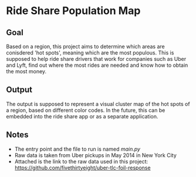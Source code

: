 # Ride Share Population Map
## Goal
Based on a region, this project aims to determine which areas are conisdered 'hot spots', meaning which are the most populous. This is supposed to help ride share drivers that work for companies such as Uber and Lyft, find out where the most rides are needed and know how to obtain the most money.
## Output
The output is supposed to represent a visual cluster map of the hot spots of a region, based on different color codes. In the future, this can be embedded into the ride share app or as a separate application.

## Notes
* The entry point and the file to run is named *main.py*</br>
* Raw data is taken from Uber pickups in May 2014 in New York City</br>
* Attached is the link to the raw data used in this project: https://github.com/fivethirtyeight/uber-tlc-foil-response


